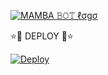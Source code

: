 [![MAMBA 𝙱𝙾𝚃 ℓσgσ]( https://telegra.ph/file/ea68644f59bdaf57fd61e.jpg)](https://t.me/MAMBA_X_SUPPORT)                       
                       
⭐🌟 DEPLOY 🌟⭐

[![Deploy](https://www.herokucdn.com/deploy/button.svg)](https://heroku.com/deploy?template=https://github.com/SUKHPAL443/SUKHPALMUSIC)
